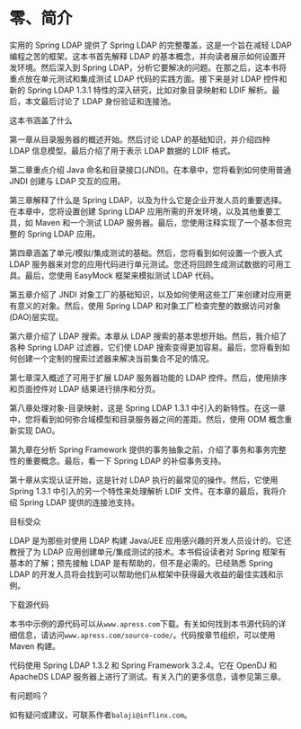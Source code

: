 # 零、简介

实用的 Spring LDAP 提供了 Spring LDAP 的完整覆盖，这是一个旨在减轻 LDAP 编程之苦的框架。这本书首先解释 LDAP 的基本概念，并向读者展示如何设置开发环境。然后深入到 Spring LDAP，分析它要解决的问题。在那之后，这本书将重点放在单元测试和集成测试 LDAP 代码的实践方面。接下来是对 LDAP 控件和新的 Spring LDAP 1.3.1 特性的深入研究，比如对象目录映射和 LDIF 解析。最后，本文最后讨论了 LDAP 身份验证和连接池。

这本书涵盖了什么

第一章从目录服务器的概述开始。然后讨论 LDAP 的基础知识，并介绍四种 LDAP 信息模型。最后介绍了用于表示 LDAP 数据的 LDIF 格式。

第二章重点介绍 Java 命名和目录接口(JNDI)。在本章中，您将看到如何使用普通 JNDI 创建与 LDAP 交互的应用。

第三章解释了什么是 Spring LDAP，以及为什么它是企业开发人员的重要选择。在本章中，您将设置创建 Spring LDAP 应用所需的开发环境，以及其他重要工具，如 Maven 和一个测试 LDAP 服务器。最后，您使用注释实现了一个基本但完整的 Spring LDAP 应用。

第四章涵盖了单元/模拟/集成测试的基础。然后，您将看到如何设置一个嵌入式 LDAP 服务器来对您的应用代码进行单元测试。您还将回顾生成测试数据的可用工具。最后，您使用 EasyMock 框架来模拟测试 LDAP 代码。

第五章介绍了 JNDI 对象工厂的基础知识，以及如何使用这些工厂来创建对应用更有意义的对象。然后，使用 Spring LDAP 和对象工厂检查完整的数据访问对象(DAO)层实现。

第六章介绍了 LDAP 搜索。本章从 LDAP 搜索的基本思想开始。然后，我介绍了各种 Spring LDAP 过滤器，它们使 LDAP 搜索变得更加容易。最后，您将看到如何创建一个定制的搜索过滤器来解决当前集合不足的情况。

第七章深入概述了可用于扩展 LDAP 服务器功能的 LDAP 控件。然后，使用排序和页面控件对 LDAP 结果进行排序和分页。

第八章处理对象-目录映射，这是 Spring LDAP 1.3.1 中引入的新特性。在这一章中，您将看到如何弥合域模型和目录服务器之间的差距。然后，使用 ODM 概念重新实现 DAO。

第九章在分析 Spring Framework 提供的事务抽象之前，介绍了事务和事务完整性的重要概念。最后，看一下 Spring LDAP 的补偿事务支持。

第十章从实现认证开始，这是针对 LDAP 执行的最常见的操作。然后，它使用 Spring 1.3.1 中引入的另一个特性来处理解析 LDIF 文件。在本章的最后，我将介绍 Spring LDAP 提供的连接池支持。

目标受众

LDAP 是为那些对使用 LDAP 构建 Java/JEE 应用感兴趣的开发人员设计的。它还教授了为 LDAP 应用创建单元/集成测试的技术。本书假设读者对 Spring 框架有基本的了解；预先接触 LDAP 是有帮助的，但不是必需的。已经熟悉 Spring LDAP 的开发人员将会找到可以帮助他们从框架中获得最大收益的最佳实践和示例。

下载源代码

本书中示例的源代码可以从`www.apress.com`下载。有关如何找到本书源代码的详细信息，请访问`www.apress.com/source-code/`。代码按章节组织，可以使用 Maven 构建。

代码使用 Spring LDAP 1.3.2 和 Spring Framework 3.2.4。它在 OpenDJ 和 ApacheDS LDAP 服务器上进行了测试。有关入门的更多信息，请参见第三章。

有问题吗？

如有疑问或建议，可联系作者`balaji@inflinx.com`。